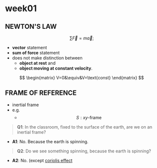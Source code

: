 # **week01**

## NEWTON'S LAW
$$
    \sum{\vec{F}}=m\vec{a};
$$
- **vector** statement
- **sum of force** statement
- does not make distinction between
    - **object at rest** and
    - **object moving at constant velocity**.

$$
    \begin{matrix}
    V=0&\equiv&V=\text{const}
    \end{matrix}
$$


## FRAME OF REFERENCE
- inertial frame
- e.g.
    - $$S: xy\text{-frame}$$

> **Q1**: In the classroom, fixed to the surface of the earth, are we on an inertial frame?

- **A1**: No. Because the earth is spinning.


> **Q2**: Do we see something spinning, because the earth is spinning?

- **A2**: No. (except [coriolis effect](https://en.m.wikipedia.org/wiki/Coriolis_effect)